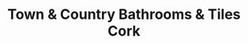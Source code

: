 ---
title: "Town & Country Bathrooms & Tiles Cork"
url: /little-island/town-and-country-bathrooms-and-tiles-cork/
shop: tiles
---